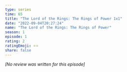 ```yaml
---
type: series
time: 65
title: "The Lord of the Rings: The Rings of Power 1x1"
date: "2022-09-04T20:27:24"
name: "The Lord of the Rings: The Rings of Power"
season: 1
episode: 1
rating: 2
ratingEmoji: ⭐️⭐️
share: false
---
```


*[No review was written for this episode]*
